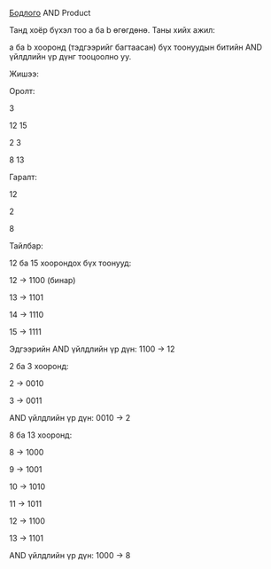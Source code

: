 [Бодлого](https://www.hackerrank.com/challenges/and-product/problem?isFullScreen=true) AND Product

Танд хоёр бүхэл тоо a ба b өгөгдөнө. Таны хийх ажил:

a ба b хооронд (тэдгээрийг багтаасан) бүх тоонуудын битийн AND үйлдлийн үр дүнг тооцоолно уу.

Жишээ:

Оролт:

3

12 15

2 3

8 13

Гаралт:

12

2

8

Тайлбар:

12 ба 15 хоорондох бүх тоонууд:

12 → 1100 (бинар)

13 → 1101

14 → 1110

15 → 1111

Эдгээрийн AND үйлдлийн үр дүн: 1100 → 12

2 ба 3 хооронд:

2 → 0010

3 → 0011

AND үйлдлийн үр дүн: 0010 → 2

8 ба 13 хооронд:

8 → 1000

9 → 1001

10 → 1010

11 → 1011

12 → 1100

13 → 1101

AND үйлдлийн үр дүн: 1000 → 8

